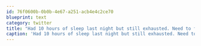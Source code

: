 ```yaml
---
id: 76f0600b-0b0b-4e67-a251-acb4e4c2ce70
blueprint: text
category: twitter
title: "Had 10 hours of sleep last night but still exhausted. Need to find some energy if I'm going to make #geekbeers."
caption: 'Had 10 hours of sleep last night but still exhausted. Need to find some energy if I''m going to make <span class="hashtag hashtag_local">#<a href="http://tweettemp.darylchymko.ca/?tag=geekbeers">geekbeers</a>.'
---
```


